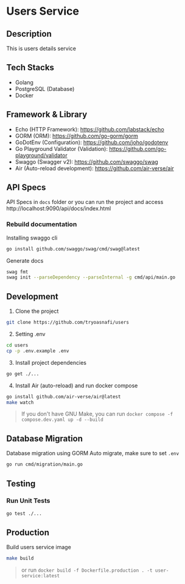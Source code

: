 # Users Service

## Description
This is users details service
 
## Tech Stacks
- Golang
- PostgreSQL (Database)
- Docker

## Framework & Library
- Echo (HTTP Framework): https://github.com/labstack/echo
- GORM (ORM): https://github.com/go-gorm/gorm
- GoDotEnv (Configuration): https://github.com/joho/godotenv
- Go Playground Validator (Validation): https://github.com/go-playground/validator
- Swaggo (Swagger v2): https://github.com/swaggo/swag
- Air (Auto-reload development): https://github.com/air-verse/air

## API Specs
API Specs in `docs` folder or you can run the project and access http://localhost:9090/api/docs/index.html

### Rebuild documentation
Installing swaggo cli
```sh
go install github.com/swaggo/swag/cmd/swag@latest
```
Generate docs
```sh
swag fmt
swag init --parseDependency --parseInternal -g cmd/api/main.go
```

## Development
1. Clone the project
```sh
git clone https://github.com/tryoasnafi/users
```
2. Setting .env
```sh
cd users
cp -p .env.example .env
```
3. Install project dependencies
```sh
go get ./...
```
4. Install Air (auto-reload) and run docker compose
```sh
go install github.com/air-verse/air@latest
make watch
```
> If you don't have GNU Make, you can run `docker compose -f compose.dev.yaml up -d --build`

## Database Migration
Database migration using GORM Auto migrate, make sure to set `.env`
```sh
go run cmd/migration/main.go
```

## Testing

### Run Unit Tests
```sh
go test ./...
```

## Production
Build users service image
```sh
make build
```
> or run `docker build -f Dockerfile.production . -t user-service:latest`
